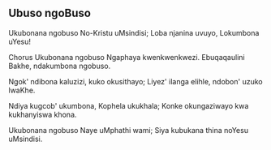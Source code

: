 ## Ubuso ngoBuso

Ukubonana ngobuso No-Kristu uMsindisi;
Loba njanina uvuyo, Lokumbona uYesu!

Chorus
Ukubonana ngobuso Ngaphaya kwenkwenkwezi.
Ebuqaqaulini Bakhe, ndakumbona ngobuso.

Ngok' ndibona kaluzizi, kuko okusithayo;
Liyez' ilanga elihle, ndobon' uzuko lwaKhe.

Ndiya kugcob' ukumbona, Kophela ukukhala;
Konke okungaziwayo kwa kukhanyiswa khona.

Ukubonana ngobuso Naye uMphathi wami;
Siya kubukana thina noYesu uMsindisi.

